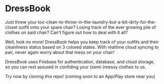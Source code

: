 # DressBook

Just threw your too-clean-to-throw-in-the-laundry-but-a-bit-dirty-for-the-closet 
outfit onto your spare chair? 
Losing track of the ever growing pile of clothes on said chair? 
Can't figure out how to deal with it all?

Well, look no more! DressBook helps you keep track of your outfits and their 
cleanliness status based on 3 colored states. With realtime cloud syncing to
pair, never again worry about that mess on your chair!

DressBook uses Firebase for authentication, database, and cloud storage, so
you can rest assured in confiding your (semi-)messy clothes to us.

Try now by cloning this repo! (coming soon to an App/Play store near you)
